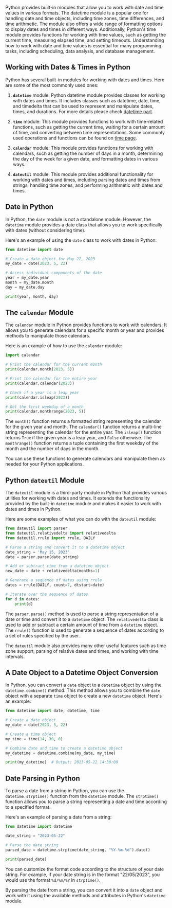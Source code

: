 Python provides built-in modules that allow you to work with date and time values in various formats. The datetime module is a popular one for handling date and time objects, including time zones, time differences, and time arithmetic. The module also offers a wide range of formatting options to display dates and times in different ways. Additionally, Python's time module provides functions for working with time values, such as getting the current time, measuring elapsed time, and setting timeouts. Understanding how to work with date and time values is essential for many programming tasks, including scheduling, data analysis, and database management.

## Working with Dates & Times in Python

Python has several built-in modules for working with dates and times. Here are some of the most commonly used ones:

1. **`datetime`** module: Python datetime module provides classes for working with dates and times. It includes classes such as datetime, date, time, and timedelta that can be used to represent and manipulate dates, times, and durations. For more details please check [datetime part](https://github.com/almargit/diveintopython/blob/datetime/learn/date/datetime.md).

2. **`time`** module: This module provides functions to work with time-related functions, such as getting the current time, waiting for a certain amount of time, and converting between time representations. Some commonly used operations and functions can be found on [time page](https://github.com/almargit/diveintopython/blob/datetime/learn/date/time.md).

3. **`calendar`** module: This module provides functions for working with calendars, such as getting the number of days in a month, determining the day of the week for a given date, and formatting dates in various ways.

4. **`dateutil`** module: This module provides additional functionality for working with dates and times, including parsing dates and times from strings, handling time zones, and performing arithmetic with dates and times.

## Date in Python

In Python, the `date` module is not a standalone module. However, the `datetime` module provides a date class that allows you to work specifically with dates (without considering time).

Here's an example of using the `date` class to work with dates in Python:

```python
from datetime import date

# Create a date object for May 22, 2023
my_date = date(2023, 5, 22)

# Access individual components of the date
year = my_date.year
month = my_date.month
day = my_date.day

print(year, month, day)
```

## The `calendar` Module

The `calendar` module in Python provides functions to work with calendars. It allows you to generate calendars for a specific month or year and provides methods to manipulate those calendars.

Here is an example of how to use the `calendar` module:

```python
import calendar

# Print the calendar for the current month
print(calendar.month(2023, 5))

# Print the calendar for the entire year
print(calendar.calendar(2023))

# Check if a year is a leap year
print(calendar.isleap(2023))

# Get the first weekday of a month
print(calendar.monthrange(2023, 5))
```

The `month()` function returns a formatted string representing the calendar for the given year and month. The `calendar()` function returns a multi-line string representing the calendar for the entire year. The `isleap()` function returns `True` if the given year is a leap year, and `False` otherwise. The `monthrange()` function returns a tuple containing the first weekday of the month and the number of days in the month.

You can use these functions to generate calendars and manipulate them as needed for your Python applications.

## Python `dateutil` Module

The `dateutil` module is a third-party module in Python that provides various utilities for working with dates and times. It extends the functionality provided by the built-in `datetime` module and makes it easier to work with dates and times in Python.

Here are some examples of what you can do with the `dateutil` module:

```python
from dateutil import parser
from dateutil.relativedelta import relativedelta
from dateutil.rrule import rrule, DAILY

# Parse a string and convert it to a datetime object
date_string = 'May 15, 2023'
date = parser.parse(date_string)

# Add or subtract time from a datetime object
new_date = date + relativedelta(months=1)

# Generate a sequence of dates using rrule
dates = rrule(DAILY, count=7, dtstart=date)

# Iterate over the sequence of dates
for d in dates:
    print(d)
```

The `parser.parse()` method is used to parse a string representation of a date or time and convert it to a `datetime` object. The `relativedelta` class is used to add or subtract a certain amount of time from a `datetime` object. The `rrule()` function is used to generate a sequence of dates according to a set of rules specified by the user.

The `dateutil` module also provides many other useful features such as time zone support, parsing of relative dates and times, and working with time intervals.

## A Date Object to a Datetime Object Conversion

In Python, you can convert a `date` object to a `datetime` object by using the `datetime.combine()` method. This method allows you to combine the `date` object with a separate `time` object to create a new `datetime` object. Here's an example:

```python
from datetime import date, datetime, time

# Create a date object
my_date = date(2023, 5, 22)

# Create a time object
my_time = time(14, 30, 0)

# Combine date and time to create a datetime object
my_datetime = datetime.combine(my_date, my_time)

print(my_datetime)  # Output: 2023-05-22 14:30:00
```

## Date Parsing in Python

To parse a date from a string in Python, you can use the `datetime.strptime()` function from the `datetime` module. The `strptime()` function allows you to parse a string representing a date and time according to a specified format.

Here's an example of parsing a date from a string:

```python
from datetime import datetime

date_string = "2023-05-22"

# Parse the date string
parsed_date = datetime.strptime(date_string, "%Y-%m-%d").date()

print(parsed_date)
```

You can customize the format code according to the structure of your date string. For example, if your date string is in the format "22/05/2023", you would use the format `%d/%m/%Y` in `strptime()`.

By parsing the date from a string, you can convert it into a `date` object and work with it using the available methods and attributes in Python's `datetime` module.
